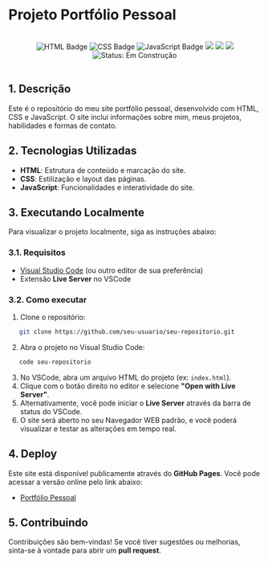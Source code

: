 # Projeto Portfólio Pessoal

<br />

<div align="center"> 
	<img src="https://img.shields.io/badge/HTML-5-orange?style=flat-square&logo=html5" alt="HTML Badge" /> 
	<img src="https://img.shields.io/badge/CSS-3-blue?style=flat-square&logo=css3&logoColor=white" alt="CSS Badge" /> 
	<img src="https://img.shields.io/badge/JavaScript-ES6+-yellow?style=flat-square&logo=javascript&logoColor=black" alt="JavaScript Badge" />
	<img src="https://img.shields.io/github/last-commit/rafaelq80/portfolio_fundweb_tj82?style=flat-square" />
	<img src="https://img.shields.io/github/issues/rafaelq80/portfolio_fundweb_tj82?style=flat-square" />
	<img src="https://img.shields.io/github/issues-pr/rafaelq80/portfolio_fundweb_tj82?style=flat-square" />
	<img src="https://img.shields.io/badge/status-construção-yellow" alt="Status: Em Construção">
</div>

<br />

## 1. Descrição

Este é o repositório do meu site portfólio pessoal, desenvolvido com HTML, CSS e JavaScript. O site inclui informações sobre mim, meus projetos, habilidades e formas de contato.

## 2. Tecnologias Utilizadas

- **HTML**: Estrutura de conteúdo e marcação do site.
- **CSS**: Estilização e layout das páginas.
- **JavaScript**: Funcionalidades e interatividade do site.

## 3. Executando Localmente

Para visualizar o projeto localmente, siga as instruções abaixo:

### 3.1. Requisitos

- [Visual Studio Code](https://code.visualstudio.com/) (ou outro editor de sua preferência)
- Extensão **Live Server** no VSCode

### 3.2. Como executar

1. Clone o repositório:

```bash
   git clone https://github.com/seu-usuario/seu-repositorio.git
```

2. Abra o projeto no Visual Studio Code:

```bash
   code seu-repositorio
```

3. No VSCode, abra um arquivo HTML do projeto (ex: `index.html`).
4. Clique com o botão direito no editor e selecione **"Open with Live Server"**.
5. Alternativamente, você pode iniciar o **Live Server** através da barra de status do VSCode.
6. O site será aberto no seu Navegador WEB padrão, e você poderá visualizar e testar as alterações em tempo real.

## 4. Deploy

Este site está disponível publicamente através do **GitHub Pages**. Você pode acessar a versão online pelo link abaixo:

- [Portfólio Pessoal](https://rafaelq80.github.io//portfolio_fundweb_tj82)

## 5. Contribuindo

Contribuições são bem-vindas! Se você tiver sugestões ou melhorias, sinta-se à vontade para abrir um **pull request**.
